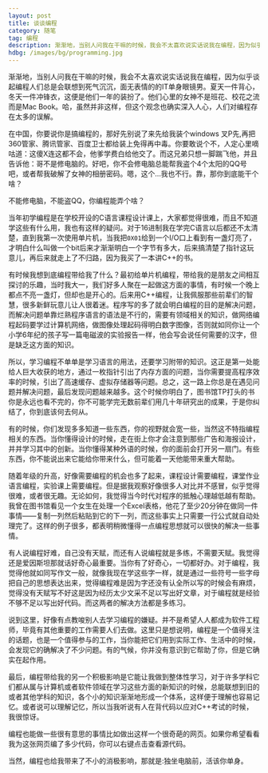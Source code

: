 ```yaml
---
layout: post
title: 谈谈编程
category: 随笔
tag: 编程
description: 渐渐地，当别人问我在干嘛的时候，我会不太喜欢说实话说我在编程，因为似乎谈起编程人们总是会联想到死气沉沉，面无表情的的IT单身眼镜男。
hdbg: /images/bg/programming.jpg
---
```



渐渐地，当别人问我在干嘛的时候，我会不太喜欢说实话说我在编程，因为似乎谈起编程人们总是会联想到死气沉沉，面无表情的的IT单身眼镜男。夏天一件背心，冬天一件冲锋衣，这便是他们一年的装扮了。他们心里的女神不是班花、校花之流而是Mac Book。哈，虽然并非这样，但这个观念也确实深入人心，人们对编程存在太多的误解。

在中国，你要说你是搞编程的，那好先别说了来先给我装个windows 叉P先,再把360管家、腾讯管家、百度卫士都给装上免得再中毒。你要敢说个不，人定心里嘀咕道：这傻X连这都不会，他爹学费白给他交了。而这兄弟只想一脚踹飞他，并且告诉他：哥不是修电脑的。好吧，你不会修电脑总能帮我盗个4个太阳的QQ号吧，或者帮我破解了女神的相册密码。嗯，这个…我也不行。靠，那你到底能干个啥？

不能修电脑，不能盗QQ，你编程能弄个啥？

<!--more-->

当年初学编程是在学校开设的C语言课程设计课上，大家都觉得很难，而且不知道学这些有什么用，我也有这样的疑问。对于16进制我在学完C语言以后都还不太清楚，直到我第一次使用单片机，当我把`0X01`给到一个I/O口上看到有一盏灯亮了，才明白什么叫做一个bit后来才渐渐明白一个字节有多大，后来搞清楚了指针这玩意儿，再后来就走上了不归路，因为我买了一本讲C++的书。

有时候我想到底编程带给我了什么？最初给单片机编程，带给我的是朋友之间相互探讨的乐趣，当时我大一，我们好多人聚在一起做这方面的事情，有时候一个晚上都点不亮一盏灯，但却也是开心的。后来用C++编程，让我佩服那些前辈们的智慧，很多新鲜玩意儿让人很着迷。程序写的多了就会明白编程的目的是解决问题，而解决问题单靠烂熟程序语言的语法是不行的，需要有领域相关的知识，做网络编程起码要学过计算机网络，做图像处理起码得明白数字图像，否则就如同你让一个小学6年纪的孩子写一篇电磁波的实验报告一样，他会写会说任何需要的汉字，但是缺乏这方面的知识。

所以，学习编程不单单是学习语言的用法，还要学习附带的知识。这正是第一处能给人巨大收获的地方，通过一枚指针引出了内存方面的问题，当你需要提高程序效率的时候，引出了高速缓存、虚拟存储器等问题。总之，这一路上你总是在遇见问题并解决问题，最后发现问题越来越多。这个时候你明白了，图书馆TP打头的书你是永远也看不完的，你不可能学完无数前辈们用几十年研究出的成果，于是你纠结了，你到底该何去何从。

有的时候，你们发现多多知道一些东西，你的视野就会宽一些，当然这不特指编程相关的东西。当你懂得设计的时候，走在街上你才会注意到那些广告和海报设计，并并学习其中的创新。当你懂得某种外语的时候，你的面前会打开另一扇门。有些东西，你不能说出来它能给你带来什么，但可能着一天他能带来重大帮助。

随着年级的升高，好像需要编程的机会也多了起来，课程设计需要编程，课堂作业语言编程，实验课上需要编程。但是据我观察好像很多人对比并不感冒，似乎觉得很难，或者很无趣。无论如何，我觉得当今时代对程序的抵触心理越低越有帮助。我曾在图书馆看见一个女生在处理一个Excel表格，他花了至少20分钟在做同一件事情——复制一列然后粘贴到它的下一列，而这些事实上只需要一行公式就自动处理完了。这样的例子很多，都表明稍微懂得一点编程思想就可以很快的解决一些事情。

有人说编程好难，自己没有天赋，而还有人说编程就是多练，不需要天赋。我觉得还是爱因斯坦那就话好奇心最重要。当你有了好奇心，一切都好办。对于编程，我觉得他就如同写作文一般，就像我现在学这些字一样，就是通过一些符号一些字母把自己的思想表达出来，觉得编程难是因为字还没有认全所以写的时候会有麻烦，觉得没有天赋写不好这是因为经历太少文采不足以写出好文章，对于编程就是经验不够不足以写出好代码。而这两者的解决方法都是多练习。

说到这里，好像有点教唆别人去学习编程的嫌疑。并不是希望人人都成为软件工程师，毕竟有其他重要的工作需要人们去做。这里只是想说明，编程是一个值得关注的话题，也是一个值得参与的工作，当你能把它们用到实际工作、生活中的时候，会发现它的确解决了不少问题。有的气候，你并没有意识到它帮助了你，但是它确实在起作用。

最后，编程带给我的另一个积极影响是它能让我做到整体性学习，对于许多学科它们都从属与计算机或者软件领域在学习这些方面的新知识的时候，总能联想到旧的或者其他学科的知识，各个小的知识渐渐地形成一个体系，这样便于理解也容易记忆。或者说可以理解记忆，所以当我听说有人在背代码以应对C++考试的时候，我很惊讶。

编程也能做一些很有意思的事情比如做出这样一个很奇葩的网页。如果你希望看看我为这张网页编了多少代码，你可以右键点击查看源代码。

当然，编程也给我带来了不小的消极影响，那就是:独坐电脑前，活该你单身。
